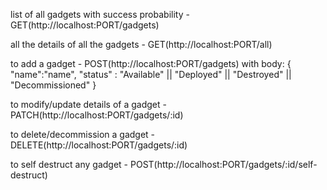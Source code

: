 list of all gadgets with success probability - GET(http://localhost:PORT/gadgets)

all the details of all the gadgets - GET(http://localhost:PORT/all)

to add a gadget - POST(http://localhost:PORT/gadgets)
with body: 
{
  "name":"name",
  "status" : "Available" || "Deployed" || "Destroyed" || "Decommissioned"
}

to modify/update details of a gadget - PATCH(http://localhost:PORT/gadgets/:id)

to delete/decommission a gadget - DELETE(http://localhost:PORT/gadgets/:id)

to self destruct any gadget - POST(http://localhost:PORT/gadgets/:id/self-destruct)
